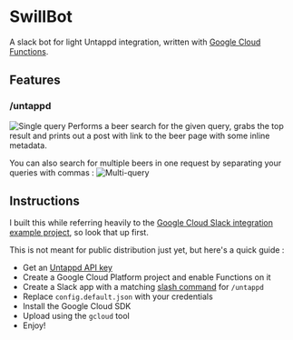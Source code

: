 # SwillBot
A slack bot for light Untappd integration, written with [Google Cloud Functions](https://cloud.google.com/functions/).

## Features
### /untappd
![Single query](https://i.imgur.com/NtqHF5W.png)
Performs a beer search for the given query, grabs the top result and prints out a post with link to the beer page with some inline metadata.

You can also search for multiple beers in one request by separating your queries with commas :
![Multi-query](https://i.imgur.com/NQpS3Bd.png)

## Instructions
I built this while referring heavily to the [Google Cloud Slack integration example project](https://cloud.google.com/functions/docs/tutorials/slack), so look that up first.

This is not meant for public distribution just yet, but here's a quick guide :
- Get an [Untappd API key](https://untappd.com/api/dashboard)
- Create a Google Cloud Platform project and enable Functions on it
- Create a Slack app with a matching [slash command](https://api.slack.com/slash-commands#creating_commands) for `/untappd`
- Replace `config.default.json` with your credentials
- Install the Google Cloud SDK
- Upload using the `gcloud` tool
- Enjoy!